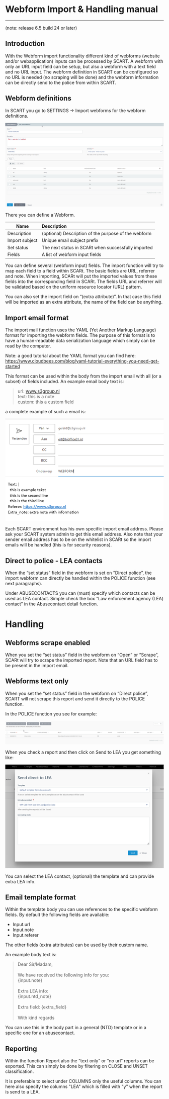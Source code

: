 # Webform Import & Handling manual

---

(note: release 6.5 build 24 or later)

## Introduction

With the Webform import functionality different kind of webforms (website and/or 
webapplication) inputs can be processed by SCART. A webform with only an URL input 
field can be setup, but also a webform with a text field and no URL input. The 
webform definition in SCART can be configured so no URL is needed (no scraping 
will be done) and the webform information can be directly send to the police from 
within SCART.

## Webform definitions

In SCART you go to SETTINGS -> Import webforms for the webform definitions.

![img.png](../images/img.png)

There you can define a Webform.

| Name           |Description|
|----------------|:-|
| Description    |(optional) Description of the purpose of the webform|
| Import subject |Unique email subject prefix |
| Set status     |The next status in SCARt when successfully imported |
| Fields         |A list of webform input fields|

You can define several (webform input) fields. The import function will try to map 
each field to a field within SCARt. The basic fields are URL, referrer and note. 
When importing, SCARt will put the imported values from these fields into the 
corresponding field in SCARt. The fields URL and referrer will be validated based 
on the uniform resource locator (URL) pattern.

You can also set the import field on “(extra attribute)”. In that case this field 
will be imported as an extra attribute, the name of the field can be anything.

## Import email format

The import mail function uses the YAML (Yet Another Markup Language) format for 
importing the webform fields. The purpose of this format is to have a 
human-readable data serialization language which simply can be read by the computer.

Note: a good tutorial about the YAML format you can find here: 
<https://www.cloudbees.com/blog/yaml-tutorial-everything-you-need-get-started>

This format can be used within the body from the import email with all (or a subset) 
of fields included. An example email body text is:

> url: www.s3group.nl \
> text: this is a note \
> custom: this a custom field 

a complete example of such a email is:

![img_4.png](../images/img_4.png)

Each SCART environment has his own specific import email address. Please ask your 
SCART system admin to get this email address. Also note that your sender email 
address has to be on the whitelist in SCARt so the import emails will be 
handled (this is for security reasons).

## Direct to police - LEA contacts

When the “set status” field in the webform is set on ”Direct police”, the import 
webform can directly be handled within the POLICE function (see next paragraphs).

Under ABUSECONTACTS you can (must) specify which contacts can be used as LEA contact.
Simple check the box “Law enforcement agency (LEA) contact” in the Abusecontact 
detail function.

# Handling

## Webforms scrape enabled

When you set the “set status” field in the webform on “Open” or “Scrape”, SCARt 
will try to scrape the imported report. Note that an URL field has to be present 
in the import email.

## Webforms text only

When you set the “set status” field in the webform on “Direct police”, SCART will 
not scrape this report and send it directly to the POLICE function.

In the POLICE function you see for example:

![img_2.png](../images/img_2.png)

When you check a report and then click on Send to LEA you get something like:

![img_3.png](../images/img_3.png)

You can select the LEA contact, (optional) the template and can provide extra LEA 
info.

## Email template format

Within the template body you can use references to the specific webform fields. 
By default the following fields are available:

- Input.url
- Input.note
- Input.referer

The other fields (extra attributes) can be used by their custom name.

An example body text is:

> Dear Sir/Madam, \
> \
> We have received the following info for you: \
> {input.note} \
> \
> Extra LEA info: \
> {input.ntd_note} \
> \
> Extra field: {extra_field} \
> \
> With kind regards

You can use this in the body part in a general (NTD) template or in a specific one 
for an abusecontact.

## Reporting 

Within the function Report also the “text only” or “no url” reports can be exported. 
This can simply be done by filtering on CLOSE and UNSET classification. 

It is preferable to select under COLUMNS only the useful columns. You can here also 
specify the columns "LEA" which is filled with "y" when the report is send to a LEA.

